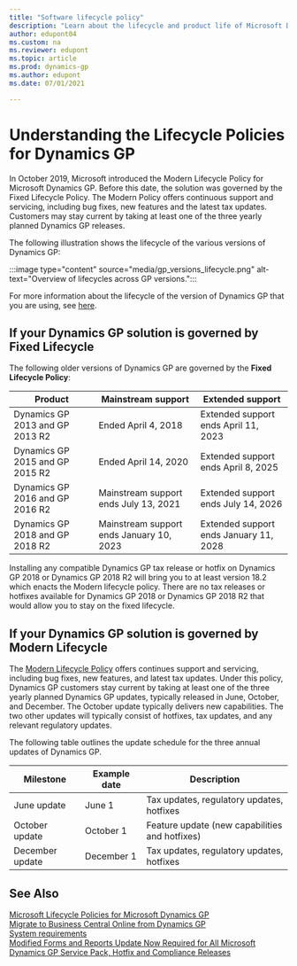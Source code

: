 ```yaml
---
title: "Software lifecycle policy"
description: "Learn about the lifecycle and product life of Microsoft Dynamics GP."
author: edupont04
ms.custom: na
ms.reviewer: edupont
ms.topic: article
ms.prod: dynamics-gp
ms.author: edupont
ms.date: 07/01/2021

---
```


# Understanding the Lifecycle Policies for Dynamics GP

In October 2019, Microsoft introduced the Modern Lifecycle Policy for Microsoft Dynamics GP. Before this date, the solution was governed by the Fixed Lifecycle Policy. The Modern Policy offers continuous support and servicing, including bug fixes, new features and the latest tax updates. Customers may stay current by taking at least one of the three yearly planned Dynamics GP releases.  

The following illustration shows the lifecycle of the various versions of Dynamics GP:

:::image type="content" source="media/gp_versions_lifecycle.png" alt-text="Overview of lifecycles across GP versions.":::

For more information about the lifecycle of the version of Dynamics GP that you are using, see [here](/lifecycle/products/?terms=Dynamics%20GP).  

## If your Dynamics GP solution is governed by Fixed Lifecycle

The following older versions of Dynamics GP are governed by the **Fixed Lifecycle Policy**:

| **Product** | **Mainstream support** | **Extended support** |
|--|--|--|
| Dynamics GP 2013 and GP 2013 R2 | Ended April 4, 2018 | Extended support ends April 11, 2023 |
| Dynamics GP 2015 and GP 2015 R2 | Ended April 14, 2020 | Extended support ends April 8, 2025 |
| Dynamics GP 2016 and GP 2016 R2 | Mainstream support ends July 13, 2021 | Extended support ends July 14, 2026 |
| Dynamics GP 2018 and GP 2018 R2 | Mainstream support ends January 10, 2023 | Extended support ends January 11, 2028 |

Installing any compatible Dynamics GP tax release or hotfix on Dynamics GP 2018 or Dynamics GP 2018 R2 will bring you to at least version 18.2 which enacts the Modern lifecycle policy. There are no tax releases or hotfixes available for Dynamics GP 2018 or Dynamics GP 2018 R2 that would allow you to stay on the fixed lifecycle.

## If your Dynamics GP solution is governed by Modern Lifecycle

The [Modern Lifecycle Policy](/lifecycle/policies/modern) offers continues support and servicing, including bug fixes, new features, and latest tax updates. Under this policy, Dynamics GP customers stay current by taking at least one of the three yearly planned Dynamics GP updates, typically released in June, October, and December. The October update typically delivers new capabilities. The two other updates will typically consist of hotfixes, tax updates, and any relevant regulatory updates.

The following table outlines the update schedule for the three annual updates of Dynamics GP.

|Milestone |Example date  |Description |
|---------|---------|---------|
|June update|June 1 | Tax updates, regulatory updates, hotfixes        |
|October update|October 1 | Feature update (new capabilities and hotfixes)        |
|December update|December 1 | Tax updates, regulatory updates, hotfixes        |

<!--
## Microsoft Dynamics GP Servicing

|Year |Feature Update (new features and bug fixes) |Update (tax updates, bug fixes)  |Update (tax updates, bug fixes) |Staying Current|
|-----|--------------------------------------------|---------------------------------|--------------------------------|---------------|
|2019 | October 1, 2019    |Past the date     |November/December |To stay current, you must be on one of the 2019 releases. This ensures that you can upgrade to next year's updates.|
|2020 | October    |June           |November/December  |To stay current, you must be on one of the 2020 releases. This ensures that you can upgrade to next year's updates.|
|2021 | October   |June            |November/December  |To stay current, you must be on one of the 2021 releases. This ensures that you can upgrade to next year's updates.|
|2022 | October   |June             |November/December |To stay current, you must be on one of the 2022 releases. This ensures that you can upgrade to next year's updates.|
|2023 | October   |June             |November/December |To stay current, you must be on one of the 2023 releases. This ensures that you can upgrade to next year's updates.|
|2024 |TBA        |June            |November/December  |To stay current, you must be on one of the 2024 releases. This ensures that you can upgrade to next year's updates.|
|TBA  |TBA        |TBA             |TBA                |TBA |
-->

## See Also

[Microsoft Lifecycle Policies for Microsoft Dynamics GP](/lifecycle/products/?terms=Dynamics%20GP)  
[Migrate to Business Central Online from Dynamics GP](/dynamics365/business-central/dev-itpro/administration/migrate-dynamics-gp)  
[System requirements](../upgrade/system-requirements.md)  
[Modified Forms and Reports Update Now Required for All Microsoft Dynamics GP Service Pack, Hotfix and Compliance Releases](/dynamics/s-e/gp/hot_topic_mdgp10_modifiedreportsformsupdaterequiredforpatchreleases_407)  
